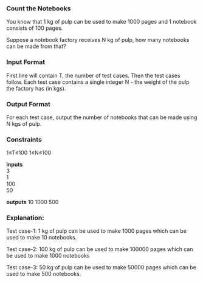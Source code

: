 ###                                        Count the Notebooks

You know that 1 kg of pulp can be used to make 1000 pages and 1 notebook consists of 100 pages.

Suppose a notebook factory receives N kg of pulp, how many notebooks can be made from that?

### Input Format

First line will contain T, the number of test cases. Then the test cases follow.
Each test case contains a single integer N - the weight of the pulp the factory has (in kgs).

### Output Format

For each test case, output the number of notebooks that can be made using N kgs of pulp.

### Constraints

1≤T≤100
1≤N≤100

**inputs**                  
3                                 
1                               
100                             
50         

**outputs**
10
1000
500

### Explanation:

Test case-1: 
1 kg of pulp can be used to make 1000 pages which can be used to make 10 notebooks.

Test case-2: 
100 kg of pulp can be used to make 100000 pages which can be used to make 1000 notebooks

Test case-3: 
50 kg of pulp can be used to make 50000 pages which can be used to make 500 notebooks.